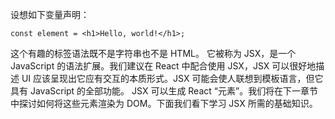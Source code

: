 设想如下变量声明：

`const element = <h1>Hello, world!</h1>;`

这个有趣的标签语法既不是字符串也不是 HTML。
它被称为 JSX，是一个 JavaScript 的语法扩展。我们建议在 React 中配合使用 JSX，JSX 可以很好地描述 UI 应该呈现出它应有交互的本质形式。JSX 可能会使人联想到模板语言，但它具有 JavaScript 的全部功能。
JSX 可以生成 React “元素”。我们将在下一章节中探讨如何将这些元素渲染为 DOM。下面我们看下学习 JSX 所需的基础知识。
